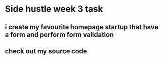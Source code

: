 # Side hustle week 3 task

## i create my favourite homepage startup that have a form and perform form validation

## check out my source code
